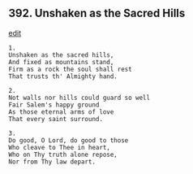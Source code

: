 
## 392.  Unshaken as the Sacred Hills
[edit](https://docs.google.com/document/d/1D_NF1EidfidGfR0sDtKrmcU-t15-QcHh/edit?mode=html)



    1.
    Unshaken as the sacred hills, 
    And fixed as mountains stand, 
    Firm as a rock the soul shall rest 
    That trusts th' Almighty hand. 

    2.
    Not walls nor hills could guard so well 
    Fair Salem's happy ground 
    As those eternal arms of love 
    That every saint surround. 

    3.
    Do good, O Lord, do good to those 
    Who cleave to Thee in heart, 
    Who on Thy truth alone repose, 
    Nor from Thy law depart.
